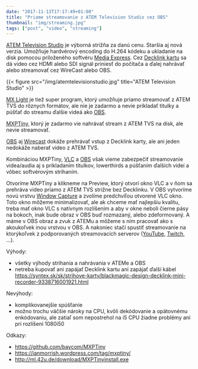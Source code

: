 ```yaml
---
date: "2017-11-13T17:17:49+01:00"
title: "Priame streamovanie z ATEM Television Studio cez OBS"
thumbnail: "img/streaming.jpg"
tags: ["post", "video", "streaming"]
---
```


[ATEM Television Studio](https://www.blackmagicdesign.com/products/atemtelevisionstudiohd) je výborná strižňa za danú cenu. Staršia aj nová verzia. Umožňuje hardvérový encoding do H.264 kódeku a ukladanie na disk pomocou priloženého softvéru [Media Express](https://www.blackmagicdesign.com/products/decklink/mediaexpress). Cez [Decklink kartu](https://www.blackmagicdesign.com/products/decklink) sa dá video cez HDMI alebo SDI signál priniesť do počítača a ďalej nahrávať alebo streamovať cez WireCast alebo OBS.

{{< figure src="/img/atemtelevisionstudio.jpg" title="ATEM Television Studio" >}}

[MX Light](http://mxlight.co.uk) je tiež super program, ktorý umožňuje priamo streamovať z ATEM TVS do rôznych formátov, ale nie je zadarmo a nevie prikladať titulky a púšťať do streamu ďalšie videá ako [OBS](https://obsproject.com).

[MXPTiny](https://ianmorrish.wordpress.com/tag/mxptiny/), ktorý je zadarmo vie nahrávať stream z ATEM TVS na disk, ale nevie streamovať.

[OBS](https://obsproject.com) aj [Wirecast](https://www.telestream.net/wirecast/overview.htm) dokáže prehrávať vstup z Decklink karty, ale ani jeden nedokáže naberať video z ATEM TVS.

Kombináciou MXPTiny, [VLC](https://www.videolan.org) a [OBS](https://obsproject.com) však vieme zabezpečiť streamovanie videa/audia aj s prikladaním titulkov, lowerthirds  a púšťaním ďalších videí a vôbec softvérovým strihaním.

Otvoríme MXPTiny a klikneme na Preview, ktorý otvorí okno VLC a v ňom sa prehráva video priamo z ATEM TVS strižne bez Decklinku.
V OBS vytvoríme novú vrstvu [Window Capture](https://jp9000.github.io/OBS/sources/windowcapture.html) a zvolíme predchvíľou otvorené VLC okno. Toto okno môžeme minimalizovať, ale ak chceme mať najlepšiu kvalitu, treba mať okno VLC s natívnym rozlíšením a aby v okne neboli čierne pásy na bokoch, inak bude obraz v OBS buď rozmazaný, alebo zdeformovaný.
A máme v OBS obraz a zvuk z ATEMu a môžeme s ním pracovať ako s akoukoľvek inou vrstvou v OBS. A nakoniec stačí spustiť streamovanie na ktorýkoľvek z podporovaných streamovacích serverov ([YouTube](https://www.youtube.com/channel/UC4R8DWoMoI7CAwX8_LjQHig), [Twitch](https://go.twitch.tv), ...).

Výhody:

 - všetky výhody strihania a nahrávania v ATEMe a OBS
 - netreba kupovať ani zapájať Decklink kartu ani zapájať ďalší kábel https://syntex.sk/sk/strihove-karty/blackmagic-design-decklink-mini-recorder-9338716001921.html

Nevýhody:

 - komplikovanejšie spúšťanie
 - možno trochu väčšie nároky na CPU, kvôli dekódovanie a opätovnému enkódovaniu, ale zatiaľ som nepostrehol na i5 CPU žiadne problémy ani pri rozlíšení 1080i50

Odkazy:

 - https://github.com/baycom/MXPTiny
 - https://ianmorrish.wordpress.com/tag/mxptiny/
 - http://ml.42u.de/download/MXPTinyinstall.exe
